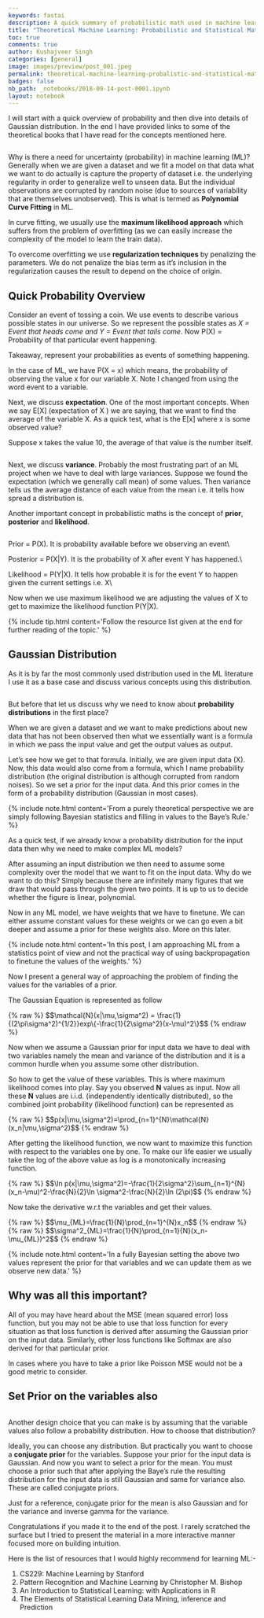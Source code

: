 ```yaml
---
keywords: fastai
description: A quick summary of probabilistic math used in machine learning.
title: "Theoretical Machine Learning: Probabilistic and Statistical Math"
toc: true
comments: true
author: Kushajveer Singh
categories: [general]
image: images/preview/post_001.jpeg
permalink: theoretical-machine-learning-probalistic-and-statistical-math
badges: false
nb_path: _notebooks/2018-09-14-post-0001.ipynb
layout: notebook
---
```


<!--
#################################################
### THIS FILE WAS AUTOGENERATED! DO NOT EDIT! ###
#################################################
# file to edit: _notebooks/2018-09-14-post-0001.ipynb
-->

<div class="container" id="notebook-container">
        
<div class="cell border-box-sizing text_cell rendered"><div class="inner_cell">
<div class="text_cell_render border-box-sizing rendered_html">
<p>I will start with a quick overview of probability and then dive into details of Gaussian distribution. In the end I have provided links to some of the theoretical books that I have read for the concepts mentioned here.</p>

</div>
</div>
</div>
<div class="cell border-box-sizing text_cell rendered"><div class="inner_cell">
<div class="text_cell_render border-box-sizing rendered_html">
<p><img src="/blog/images/copied_from_nb/images/post_001/01.jpeg" alt=""></p>

</div>
</div>
</div>
<div class="cell border-box-sizing text_cell rendered"><div class="inner_cell">
<div class="text_cell_render border-box-sizing rendered_html">
<p>Why is there a need for uncertainty (probability) in machine learning (ML)? Generally when we are given a dataset and we fit a model on that data what we want to do actually is capture the property of dataset i.e. the underlying regularity in order to generalize well to unseen data. But the individual observations are corrupted by random noise (due to sources of variability that are themselves unobserved). This is what is termed as <strong>Polynomial Curve Fitting</strong> in ML.</p>
<p>In curve fitting, we usually use the <strong>maximum likelihood approach</strong> which suffers from the problem of overfitting (as we can easily increase the complexity of the model to learn the train data).</p>
<p>To overcome overfitting we use <strong>regularization techniques</strong> by penalizing the parameters. We do not penalize the bias term as it’s inclusion in the regularization causes the result to depend on the choice of origin.</p>

</div>
</div>
</div>
<div class="cell border-box-sizing text_cell rendered"><div class="inner_cell">
<div class="text_cell_render border-box-sizing rendered_html">
<h2 id="Quick-Probability-Overview">Quick Probability Overview<a class="anchor-link" href="#Quick-Probability-Overview"> </a></h2><p>Consider an event of tossing a coin. We use events to describe various possible states in our universe. So we represent the possible states as <em>X = Event that heads come and Y = Event that tails come</em>. Now P(X) = Probability of that particular event happening.</p>
<p>Takeaway, represent your probabilities as events of something happening.</p>
<p>In the case of ML, we have P(X = x) which means, the probability of observing the value x for our variable X. Note I changed from using the word event to a variable.</p>
<p>Next, we discuss <strong>expectation</strong>. One of the most important concepts. When we say E[X] (expectation of X ) we are saying, that we want to find the average of the variable X. As a quick test, what is the E[x] where x is some observed value?</p>
<p>Suppose x takes the value 10, the average of that value is the number itself.</p>

</div>
</div>
</div>
<div class="cell border-box-sizing text_cell rendered"><div class="inner_cell">
<div class="text_cell_render border-box-sizing rendered_html">
<p><img src="/blog/images/copied_from_nb/images/post_001/02.jpeg" alt=""></p>

</div>
</div>
</div>
<div class="cell border-box-sizing text_cell rendered"><div class="inner_cell">
<div class="text_cell_render border-box-sizing rendered_html">
<p>Next, we discuss <strong>variance</strong>. Probably the most frustrating part of an ML project when we have to deal with large variances. Suppose we found the expectation (which we generally call mean) of some values. Then variance tells us the average distance of each value from the mean i.e. it tells how spread a distribution is.</p>
<p>Another important concept in probabilistic maths is the concept of <strong>prior</strong>, <strong>posterior</strong> and <strong>likelihood</strong>.</p>

</div>
</div>
</div>
<div class="cell border-box-sizing text_cell rendered"><div class="inner_cell">
<div class="text_cell_render border-box-sizing rendered_html">
<p><img src="/blog/images/copied_from_nb/images/post_001/03.jpeg" alt=""></p>

</div>
</div>
</div>
<div class="cell border-box-sizing text_cell rendered"><div class="inner_cell">
<div class="text_cell_render border-box-sizing rendered_html">
<p>Prior = P(X). It is probability available before we observing an event\</p>
<p>Posterior = P(X|Y). It is the probability of X after event Y has happened.\</p>
<p>Likelihood = P(Y|X). It tells how probable it is for the event Y to happen given the current settings i.e. X\</p>
<p>Now when we use maximum likelihood we are adjusting the values of X to get to maximize the likelihood function P(Y|X).</p>

</div>
</div>
</div>
<div class="cell border-box-sizing text_cell rendered"><div class="inner_cell">
<div class="text_cell_render border-box-sizing rendered_html">
<p>{% include tip.html content='Follow the resource list given at the end for further reading of the topic.' %}</p>

</div>
</div>
</div>
<div class="cell border-box-sizing text_cell rendered"><div class="inner_cell">
<div class="text_cell_render border-box-sizing rendered_html">
<h2 id="Gaussian-Distribution">Gaussian Distribution<a class="anchor-link" href="#Gaussian-Distribution"> </a></h2><p>As it is by far the most commonly used distribution used in the ML literature I use it as a base case and discuss various concepts using this distribution.</p>

</div>
</div>
</div>
<div class="cell border-box-sizing text_cell rendered"><div class="inner_cell">
<div class="text_cell_render border-box-sizing rendered_html">
<p><img src="/blog/images/copied_from_nb/images/post_001/04.jpeg" alt=""></p>

</div>
</div>
</div>
<div class="cell border-box-sizing text_cell rendered"><div class="inner_cell">
<div class="text_cell_render border-box-sizing rendered_html">
<p>But before that let us discuss why we need to know about <strong>probability distributions</strong> in the first place?</p>
<p>When we are given a dataset and we want to make predictions about new data that has not been observed then what we essentially want is a formula in which we pass the input value and get the output values as output.</p>
<p>Let’s see how we get to that formula. Initially, we are given input data (X). Now, this data would also come from a formula, which I name probability distribution (the original distribution is although corrupted from random noises). So we set a prior for the input data. And this prior comes in the form of a probability distribution (Gaussian in most cases).</p>

</div>
</div>
</div>
<div class="cell border-box-sizing text_cell rendered"><div class="inner_cell">
<div class="text_cell_render border-box-sizing rendered_html">
<p>{% include note.html content='From a purely theoretical perspective we are simply following Bayesian statistics and filling in values to the Baye’s Rule.' %}</p>

</div>
</div>
</div>
<div class="cell border-box-sizing text_cell rendered"><div class="inner_cell">
<div class="text_cell_render border-box-sizing rendered_html">
<p>As a quick test, if we already know a probability distribution for the input data then why we need to make complex ML models?</p>
<p>After assuming an input distribution we then need to assume some complexity over the model that we want to fit on the input data. Why do we want to do this? Simply because there are infinitely many figures that we draw that would pass through the given two points. It is up to us to decide whether the figure is linear, polynomial.</p>
<p>Now in any ML model, we have weights that we have to finetune. We can either assume constant values for these weights or we can go even a bit deeper and assume a prior for these weights also. More on this later.</p>

</div>
</div>
</div>
<div class="cell border-box-sizing text_cell rendered"><div class="inner_cell">
<div class="text_cell_render border-box-sizing rendered_html">
<p>{% include note.html content='In this post, I am approaching ML from a statistics point of view and not the practical way of using backpropagation to finetune the values of the weights.' %}</p>

</div>
</div>
</div>
<div class="cell border-box-sizing text_cell rendered"><div class="inner_cell">
<div class="text_cell_render border-box-sizing rendered_html">
<p>Now I present a general way of approaching the problem of finding the values for the variables of a prior.</p>
<p>The Gaussian Equation is represented as follow</p>

</div>
</div>
</div>
<div class="cell border-box-sizing text_cell rendered"><div class="inner_cell">
<div class="text_cell_render border-box-sizing rendered_html">
<p>{% raw %}
$$\mathcal{N}(x|\mu,\sigma^2) = \frac{1}{(2\pi\sigma^2)^{1/2}}exp\{-\frac{1}{2\sigma^2}(x-\mu)^2\}$$
{% endraw %}</p>

</div>
</div>
</div>
<div class="cell border-box-sizing text_cell rendered"><div class="inner_cell">
<div class="text_cell_render border-box-sizing rendered_html">
<p>Now when we assume a Gaussian prior for input data we have to deal with two variables namely the mean and variance of the distribution and it is a common hurdle when you assume some other distribution.</p>
<p>So how to get the value of these variables. This is where maximum likelihood comes into play. Say you observed <strong>N</strong> values as input. Now all these <strong>N</strong> values are i.i.d. (independently identically distributed), so the combined joint probability (likelihood function) can be represented as</p>

</div>
</div>
</div>
<div class="cell border-box-sizing text_cell rendered"><div class="inner_cell">
<div class="text_cell_render border-box-sizing rendered_html">
<p>{% raw %}
$$p(x|\mu,\sigma^2)=\prod_{n=1}^{N}\mathcal{N}(x_n|\mu,\sigma^2)$$
{% endraw %}</p>

</div>
</div>
</div>
<div class="cell border-box-sizing text_cell rendered"><div class="inner_cell">
<div class="text_cell_render border-box-sizing rendered_html">
<p>After getting the likelihood function, we now want to maximize this function with respect to the variables one by one. To make our life easier we usually take the log of the above value as log is a monotonically increasing function.</p>

</div>
</div>
</div>
<div class="cell border-box-sizing text_cell rendered"><div class="inner_cell">
<div class="text_cell_render border-box-sizing rendered_html">
<p>{% raw %}
$$\ln p(x|\mu,\sigma^2)=-\frac{1}{2\sigma^2}\sum_{n=1}^{N}(x_n-\mu)^2-\frac{N}{2}\ln \sigma^2-\frac{N}{2}\ln (2\pi)$$
{% endraw %}</p>

</div>
</div>
</div>
<div class="cell border-box-sizing text_cell rendered"><div class="inner_cell">
<div class="text_cell_render border-box-sizing rendered_html">
<p>Now take the derivative w.r.t the variables and get their values.</p>

</div>
</div>
</div>
<div class="cell border-box-sizing text_cell rendered"><div class="inner_cell">
<div class="text_cell_render border-box-sizing rendered_html">
<p>{% raw %}
$$\mu_{ML}=\frac{1}{N}\prod_{n=1}^{N}x_n$$
{% endraw %}
{% raw %}
$$\sigma^2_{ML}=\frac{1}{N}\prod_{n=1}{N}(x_n-\mu_{ML})^2$$
{% endraw %}</p>

</div>
</div>
</div>
<div class="cell border-box-sizing text_cell rendered"><div class="inner_cell">
<div class="text_cell_render border-box-sizing rendered_html">
<p>{% include note.html content='In a fully Bayesian setting the above two values represent the prior for that variables and we can update them as we observe new data.' %}</p>

</div>
</div>
</div>
<div class="cell border-box-sizing text_cell rendered"><div class="inner_cell">
<div class="text_cell_render border-box-sizing rendered_html">
<h2 id="Why-was-all-this-important?">Why was all this important?<a class="anchor-link" href="#Why-was-all-this-important?"> </a></h2><p>All of you may have heard about the MSE (mean squared error) loss function, but you may not be able to use that loss function for every situation as that loss function is derived after assuming the Gaussian prior on the input data. Similarly, other loss functions like Softmax are also derived for that particular prior.</p>
<p>In cases where you have to take a prior like Poisson MSE would not be a good metric to consider.</p>

</div>
</div>
</div>
<div class="cell border-box-sizing text_cell rendered"><div class="inner_cell">
<div class="text_cell_render border-box-sizing rendered_html">
<h2 id="Set-Prior-on-the-variables-also">Set Prior on the variables also<a class="anchor-link" href="#Set-Prior-on-the-variables-also"> </a></h2>
</div>
</div>
</div>
<div class="cell border-box-sizing text_cell rendered"><div class="inner_cell">
<div class="text_cell_render border-box-sizing rendered_html">
<p><img src="/blog/images/copied_from_nb/images/post_001/05.jpeg" alt=""></p>

</div>
</div>
</div>
<div class="cell border-box-sizing text_cell rendered"><div class="inner_cell">
<div class="text_cell_render border-box-sizing rendered_html">
<p>Another design choice that you can make is by assuming that the variable values also follow a probability distribution. How to choose that distribution?</p>
<p>Ideally, you can choose any distribution. But practically you want to choose a <strong>conjugate prior</strong> for the variables. Suppose your prior for the input data is Gaussian. And now you want to select a prior for the mean. You must choose a prior such that after applying the Baye’s rule the resulting distribution for the input data is still Gaussian and same for variance also. These are called conjugate priors.</p>
<p>Just for a reference, conjugate prior for the mean is also Gaussian and for the variance and inverse gamma for the variance.</p>
<p>Congratulations if you made it to the end of the post. I rarely scratched the surface but I tried to present the material in a more interactive manner focused more on building intuition.</p>
<p>Here is the list of resources that I would highly recommend for learning ML:-</p>
<ol>
<li>CS229: Machine Learning by Stanford</li>
<li>Pattern Recognition and Machine Learning by Christopher M. Bishop</li>
<li>An Introduction to Statistical Learning: with Applications in R</li>
<li>The Elements of Statistical Learning Data Mining, inference and Prediction</li>
</ol>

</div>
</div>
</div>
</div>
 

